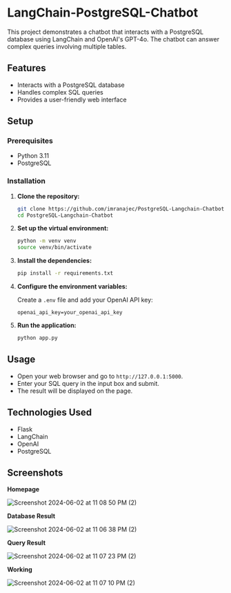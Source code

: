 # LangChain-PostgreSQL-Chatbot

This project demonstrates a chatbot that interacts with a PostgreSQL database using LangChain and OpenAI's GPT-4o. The chatbot can answer complex queries involving multiple tables.

## Features

- Interacts with a PostgreSQL database
- Handles complex SQL queries
- Provides a user-friendly web interface

## Setup

### Prerequisites

- Python 3.11
- PostgreSQL

### Installation

1. **Clone the repository:**

    ```bash
    git clone https://github.com/imranajec/PostgreSQL-Langchain-Chatbot.git
    cd PostgreSQL-Langchain-Chatbot
    ```

2. **Set up the virtual environment:**

    ```bash
    python -m venv venv
    source venv/bin/activate
    ```

3. **Install the dependencies:**

    ```bash
    pip install -r requirements.txt
    ```

4. **Configure the environment variables:**

    Create a `.env` file and add your OpenAI API key:

    ```env
    openai_api_key=your_openai_api_key
    ```

5. **Run the application:**

    ```bash
    python app.py
    ```

## Usage

- Open your web browser and go to `http://127.0.0.1:5000`.
- Enter your SQL query in the input box and submit.
- The result will be displayed on the page.

## Technologies Used

- Flask
- LangChain
- OpenAI
- PostgreSQL

## Screenshots

**Homepage**

![Screenshot 2024-06-02 at 11 08 50 PM (2)](https://github.com/imranajec/PostgreSQL-Langchain-Chatbot/assets/136712125/4c05f6bd-1e3f-4a09-9262-f01ea32f63d7)

**Database Result**

![Screenshot 2024-06-02 at 11 06 38 PM (2)](https://github.com/imranajec/PostgreSQL-Langchain-Chatbot/assets/136712125/42322fc5-b563-4fbd-be7c-df4a77ed2980)

 **Query Result**
 
![Screenshot 2024-06-02 at 11 07 23 PM (2)](https://github.com/imranajec/PostgreSQL-Langchain-Chatbot/assets/136712125/e16567ef-a853-4753-9173-1d237af4a116)

**Working**

![Screenshot 2024-06-02 at 11 07 10 PM (2)](https://github.com/imranajec/PostgreSQL-Langchain-Chatbot/assets/136712125/077c257b-c7cd-435d-966f-230303c2c437)


